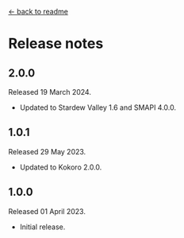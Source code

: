 [← back to readme](README.md)

# Release notes

## 2.0.0
Released 19 March 2024.

* Updated to Stardew Valley 1.6 and SMAPI 4.0.0.

## 1.0.1
Released 29 May 2023.

* Updated to Kokoro 2.0.0.

## 1.0.0
Released 01 April 2023.

* Initial release.